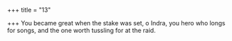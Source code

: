 +++
title = "13"

+++
You became great when the stake was set, o Indra, you hero who longs  for songs,
and the one worth tussling for at the raid.